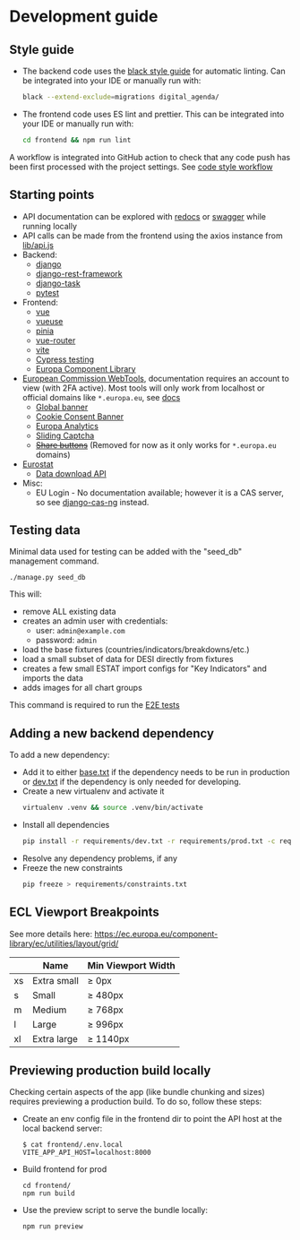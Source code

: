 # Development guide

## Style guide

- The backend code uses the [black style guide](https://black.readthedocs.io/en/stable/) for automatic linting. Can
  be integrated into your IDE or manually run with:
  ```bash
  black --extend-exclude=migrations digital_agenda/
  ```
- The frontend code uses ES lint and prettier. This can be integrated into your IDE or manually run with:
  ```bash
  cd frontend && npm run lint
  ```
  
A workflow is integrated into GitHub action to check that any code push has been first processed with the project
settings. See [code style workflow](https://github.com/digital-agenda-data/digital-agenda/actions/workflows/lint.yml)
  
## Starting points

- API documentation can be explored with [redocs](http://localhost:8000/api/v1/schema/redoc/) 
  or [swagger](http://localhost:8000/api/v1/schema/swagger-ui/#/) while running locally 
- API calls can be made from the frontend using the axios instance from [lib/api.js](../frontend/src/lib/api.js)
- Backend:
    - [django](https://docs.djangoproject.com//)
    - [django-rest-framework](https://www.django-rest-framework.org/)
    - [django-task](https://github.com/morlandi/django-task)
    - [pytest](https://docs.pytest.org/)
- Frontend:
    - [vue](https://vuejs.org/guide/introduction.html)
    - [vueuse](https://vueuse.org/functions.html)
    - [pinia](https://pinia.vuejs.org/)
    - [vue-router](https://router.vuejs.org/)
    - [vite](https://vitejs.dev/)
    - [Cypress testing](https://docs.cypress.io/)
    - [Europa Component Library](https://ec.europa.eu/component-library/)
- [European Commission WebTools](https://webgate.ec.europa.eu/fpfis/wikis/display/webtools/Webtools+documentation+-+Homepage), 
  documentation requires an account to view (with 2FA active). Most tools will only work from localhost or official domains
  like `*.europa.eu`, see [docs](https://webgate.ec.europa.eu/fpfis/wikis/display/webtools/How+to+request+domain+whitelisting)
    - [Global banner](https://webgate.ec.europa.eu/fpfis/wikis/display/webtools/Global+banner) 
    - [Cookie Consent Banner](https://webgate.ec.europa.eu/fpfis/wikis/display/webtools/Cookie+Consent+Kit+Banner)
    - [Europa Analytics](https://webgate.ec.europa.eu/fpfis/wikis/display/webtools/Europa+Analytics)
    - [Sliding Captcha](https://webgate.ec.europa.eu/fpfis/wikis/display/webtools/Sliding+Captcha)
    - ~~[Share buttons](https://webgate.ec.europa.eu/fpfis/wikis/display/webtools/Social+bookmarking+and+networking)~~
      (Removed for now as it only works for `*.europa.eu` domains)
- [Eurostat](https://ec.europa.eu/eurostat)
  - [Data download API](https://wikis.ec.europa.eu/display/EUROSTATHELP/API+SDMX+2.1+-+data+query)
- Misc:
    - EU Login - No documentation available; however it is a CAS server, so see [django-cas-ng](https://djangocas.dev/docs/latest/) instead.    

## Testing data

Minimal data used for testing can be added with the "seed_db" management command.

```shell
./manage.py seed_db
```

This will:

 - remove ALL existing data
 - creates an admin user with credentials: 
   - user: `admin@example.com`
   - password: `admin`
 - load the base fixtures (countries/indicators/breakdowns/etc.)
 - load a small subset of data for DESI directly from fixtures
 - creates a few small ESTAT import configs for "Key Indicators" and imports the data
 - adds images for all chart groups

This command is required to run the [E2E tests](./tests.md#running-e2e-tests)

## Adding a new backend dependency

To add a new dependency:

- Add it to either [base.txt](../requirements/base.txt) if the dependency needs to be run in production
  or [dev.txt](../requirements/dev.txt) if the dependency is only needed for developing. 
- Create a new virtualenv and activate it 
  ```bash
  virtualenv .venv && source .venv/bin/activate
  ```
- Install all dependencies
  ```bash
  pip install -r requirements/dev.txt -r requirements/prod.txt -c requirements/constraints.txt
  ```
- Resolve any dependency problems, if any
- Freeze the new constraints
  ```bash
  pip freeze > requirements/constraints.txt
  ``` 
  
## ECL Viewport Breakpoints

See more details here: https://ec.europa.eu/component-library/ec/utilities/layout/grid/

|     | Name        | Min Viewport Width |
|-----|-------------|--------------------|
| xs  | Extra small | ≥ 0px              |
| s   | Small       | ≥ 480px            |
| m   | Medium      | ≥ 768px            |
| l   | Large       | ≥ 996px            |
| xl  | Extra large | ≥ 1140px           |

## Previewing production build locally

Checking certain aspects of the app (like bundle chunking and sizes) requires previewing 
a production build. To do so, follow these steps:

- Create an env config file in the frontend dir to point the API host at the local 
  backend server:
  ```shell
  $ cat frontend/.env.local 
  VITE_APP_API_HOST=localhost:8000
  ```
- Build frontend for prod
  ```shell
  cd frontend/
  npm run build
  ```
- Use the preview script to serve the bundle locally:
  ```shell
  npm run preview
  ```